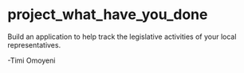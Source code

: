 # project_what_have_you_done
Build an application to help track the legislative activities of your local representatives.

-Timi Omoyeni
